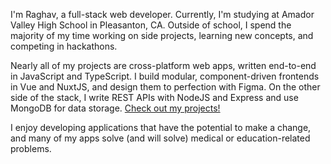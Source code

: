 I'm Raghav, a full-stack web developer. Currently, I'm studying at Amador Valley High School in Pleasanton, CA. 
Outside of school, I spend the majority of my time working on side projects, learning new concepts, and competing in hackathons.

Nearly all of my projects are cross-platform web apps, written end-to-end in JavaScript and TypeScript. 
I build modular, component-driven frontends in Vue and NuxtJS, and design them to perfection with Figma. 
On the other side of the stack, I write REST APIs with NodeJS and Express and use MongoDB for data storage.
[Check out my projects!](/projects)

I enjoy developing applications that have the potential to make a change, and many of my apps solve (and will solve)
medical or education-related problems.
